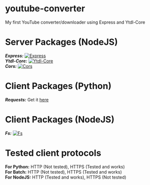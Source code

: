 # youtube-converter
My first YouTube converter/downloader using Express and Ytdl-Core

# Server Packages (NodeJS)
***Express:*** [![Express](https://badgen.net/npm/v/express)](https://www.npmjs.com/package/express)
<br>
***Ytdl-Core:*** [![Ytdl-Core](https://badgen.net/npm/v/ytdl-core)](https://www.npmjs.com/package/ytdl-core)
<br>
***Cors:*** [![Cors](https://badgen.net/npm/v/cors)](https://www.npmjs.com/package/cors)

# Client Packages (Python)
***Requests:*** Get it [here](https://pypi.org/project/requests/)

# Client Packages (NodeJS)
***Fs:*** [![Fs](https://badgen.net/npm/v/fs)](https://www.npmjs.com/package/fs)

# Tested client protocols
**For Python:** HTTP (Not tested), HTTPS (Tested and works)
<br>
**For Batch:** HTTP (Not tested), HTTPS (Tested and works)
<br>
**For NodeJS:** HTTP (Tested and works), HTTPS (Not tested)
